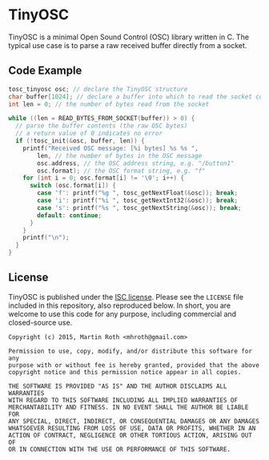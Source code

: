 # TinyOSC

TinyOSC is a minimal Open Sound Control (OSC) library written in C. The typical use case is to parse a raw received buffer directly from a socket.

## Code Example
```C
tosc_tinyosc osc; // declare the TinyOSC structure
char buffer[1024]; // declare a buffer into which to read the socket contents
int len = 0; // the number of bytes read from the socket

while ((len = READ_BYTES_FROM_SOCKET(buffer)) > 0) {
  // parse the buffer contents (the raw OSC bytes)
  // a return value of 0 indicates no error
  if (!tosc_init(&osc, buffer, len)) {
    printf("Received OSC message: [%i bytes] %s %s ",
        len, // the number of bytes in the OSC message
        osc.address, // the OSC address string, e.g. "/button1"
        osc.format); // the OSC format string, e.g. "f"
    for (int i = 0; osc.format[i] != '\0'; i++) {
      switch (osc.format[i]) {
        case 'f': printf("%g ", tosc_getNextFloat(&osc)); break;
        case 'i': printf("%i ", tosc_getNextInt32(&osc)); break;
        case 's': printf("%s ", tosc_getNextString(&osc)); break;
        default: continue;
      }
    }
    printf("\n");
  }
}
```

## License
TinyOSC is published under the [ISC license](http://opensource.org/licenses/ISC). Please see the `LICENSE` file included in this repository, also reproduced below. In short, you are welcome to use this code for any purpose, including commercial and closed-source use.

```
Copyright (c) 2015, Martin Roth <mhroth@gmail.com>

Permission to use, copy, modify, and/or distribute this software for any
purpose with or without fee is hereby granted, provided that the above
copyright notice and this permission notice appear in all copies.

THE SOFTWARE IS PROVIDED "AS IS" AND THE AUTHOR DISCLAIMS ALL WARRANTIES
WITH REGARD TO THIS SOFTWARE INCLUDING ALL IMPLIED WARRANTIES OF
MERCHANTABILITY AND FITNESS. IN NO EVENT SHALL THE AUTHOR BE LIABLE FOR
ANY SPECIAL, DIRECT, INDIRECT, OR CONSEQUENTIAL DAMAGES OR ANY DAMAGES
WHATSOEVER RESULTING FROM LOSS OF USE, DATA OR PROFITS, WHETHER IN AN
ACTION OF CONTRACT, NEGLIGENCE OR OTHER TORTIOUS ACTION, ARISING OUT OF
OR IN CONNECTION WITH THE USE OR PERFORMANCE OF THIS SOFTWARE.
```
